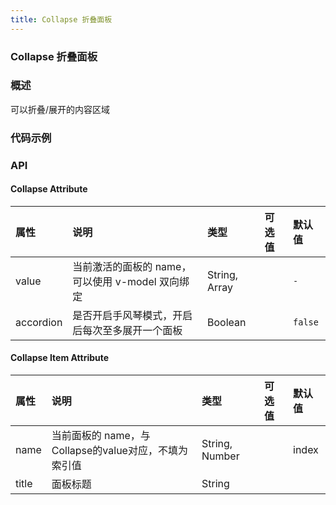 ```yaml
---
title: Collapse 折叠面板
---
```


### Collapse 折叠面板

### 概述
可以折叠/展开的内容区域

### 代码示例
<ClientOnly>
  <template>
    <div>
      <h4>基础用法</h4>
      <example>
        <lc-collapse v-model="expand1">
            <lc-collapse-item title="标题一">内容一</lc-collapse-item>
            <lc-collapse-item title="标题二">内容二</lc-collapse-item>
            <lc-collapse-item title="标题三">内容三</lc-collapse-item>
        </lc-collapse>
        <template slot="code">{{code1 | format}}</template>
      </example>
      <h4>手风琴效果</h4>
      <example>
        <lc-collapse v-model="expand2" accordion>
            <lc-collapse-item title="标题一" name="pane1">内容一</lc-collapse-item>
            <lc-collapse-item title="标题二" name="pane2">内容二</lc-collapse-item>
            <lc-collapse-item title="标题三" name="pane3">内容三</lc-collapse-item>
        </lc-collapse>
        <template slot="code">{{code2 | format}}</template>
      </example>
      <h4>自定义title</h4>
      <example>
        <lc-collapse v-model="expand３" accordion>
            <lc-collapse-item name="pane1">
                <template slot='title'>设置</template>
                内容一
            </lc-collapse-item>
            <lc-collapse-item title="标题二" name="pane2">内容二</lc-collapse-item>
            <lc-collapse-item title="标题三" name="pane3">内容三</lc-collapse-item>
        </lc-collapse>
        <template slot="code">{{code3 | format}}</template>
      </example>
    </div>
  </template>
</ClientOnly>

<script>
export default {
  filters: {
    format (str) {
      return str.replace(/^ {8}/gm, "").trim()
    }
  },
  data () {
    return {
      expand1: [0, 1],
      expand2: 'pane2',
      expand３: 'pane3',
      code1: `
        <template>
          <lc-collapse v-model="expand">
            <lc-collapse-item title="标题一">内容一</lc-collapse-item>
            <lc-collapse-item title="标题二">内容二</lc-collapse-item>
            <lc-collapse-item title="标题三">内容三</lc-collapse-item>
        　</lc-collapse>
        </template>

        <script>
          export default {
            data () {
              return {
                expand: [0, 1]
              }
            }
          }
        <\/script>`,
      code2: `
        <template>
          <lc-collapse v-model="expand" accordion>
            <lc-collapse-item title="标题一" name="pane1">内容一</lc-collapse-item>
            <lc-collapse-item title="标题二" name="pane2">内容二</lc-collapse-item>
            <lc-collapse-item title="标题三" name="pane3">内容三</lc-collapse-item>
        　</lc-collapse>
        </template>

        <script>
          export default {
            data () {
              return {
                expand: 'pane2'
              }
            }
          }
        <\/script>`,
      code3: `
        <template>
          <lc-collapse v-model="expand" accordion>
            <lc-collapse-item name="pane1">
                <template slot='title'>设置<lc-icon name="setting"></ic-icon></template>
                内容一
            </lc-collapse-item>
            <lc-collapse-item title="标题二" name="pane2">内容二</lc-collapse-item>
            <lc-collapse-item title="标题三" name="pane3">内容三</lc-collapse-item>
          </lc-collapse>
        </template>

        <script>
          export default {
            data () {
              return {
                expand: 'pane3'
              }
            }
          }
        <\/script>`,
    }  
  },
};
</script>

### API

#### Collapse Attribute
| 属性     | 说明                | 类型           | 可选值 | 默认值  |
| :------- | :------------------ | :------------- | :----- | :------ |
| value    | 当前激活的面板的 name，可以使用 v-model 双向绑定      | String, Array |        | `-`     |
| accordion | 是否开启手风琴模式，开启后每次至多展开一个面板          | Boolean        |        | `false` |

#### Collapse Item Attribute
| 属性     | 说明                | 类型           | 可选值 | 默认值  |
| :------- | :------------------ | :------------- | :----- | :------ |
| name    | 当前面板的 name，与 Collapse的value对应，不填为索引值      | String, Number |        | index    |
| title | 面板标题          | String        |        |  |